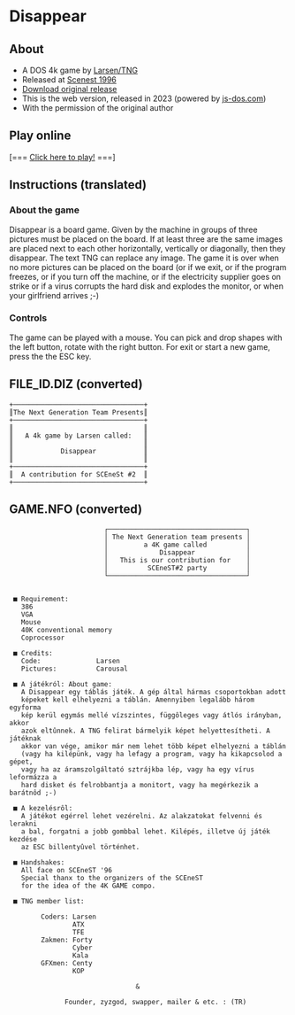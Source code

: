 # Disappear

## About 
- A DOS 4k game by [Larsen/TNG](https://demozoo.org/sceners/18881/)
- Released at [Scenest 1996](https://demozoo.org/parties/677/)
- [Download original release](disapp.zip)
- This is the web version, released in 2023 (powered by [js-dos.com](https://js-dos.com/))
- With the permission of the original author 

## Play online

[=== [Click here to play!](https://ern0.github.io/disapp/) ===]

## Instructions (translated)

### About the game

Disappear is a board game. Given by the machine in groups of three pictures must be placed on the board. If at least three are the same images are placed next to each other horizontally, vertically or diagonally, then they disappear. The text TNG can replace any image. The game it is over when no more pictures can be placed on the board (or if we exit, or if the program freezes, or if you turn off the machine, or if the electricity supplier goes on strike or if a virus corrupts the hard disk and explodes the monitor, or when your girlfriend arrives ;-)

### Controls

The game can be played with a mouse. You can pick and drop shapes with the left button, rotate with the right button. For exit or start a new game, press the the ESC key.

## FILE_ID.DIZ (converted)

```
+─────────────────────────────────+
║The Next Generation Team Presents║
+─────────────────────────────────+
║                                 ║
║   A 4k game by Larsen called:   ║
║                                 ║
║            Disappear            ║
║                                 ║
+─────────────────────────────────+
║  A contribution for SCEneSt #2  ║
+─────────────────────────────────+

```

## GAME.NFO (converted)
```
                        ┌───────────────────────────────────┐
                        │ The Next Generation team presents │
                        │         a 4K game called          │
                        │             Disappear             │
                        │   This is our contribution for    │
                        │          SCEneST#2 party          │
                        └───────────────────────────────────┘


 ■ Requirement:
   386
   VGA
   Mouse
   40K conventional memory
   Coprocessor

 ■ Credits:
   Code:              Larsen
   Pictures:          Carousal

 ■ A játékról: About game:
   A Disappear egy táblás játék. A gép által hármas csoportokban adott
   képeket kell elhelyezni a táblán. Amennyiben legalább három egyforma
   kép kerül egymás mellé vízszintes, függôleges vagy átlós irányban, akkor
   azok eltûnnek. A TNG felirat bármelyik képet helyettesítheti. A játéknak
   akkor van vége, amikor már nem lehet több képet elhelyezni a táblán
   (vagy ha kilépünk, vagy ha lefagy a program, vagy ha kikapcsolod a gépet,
   vagy ha az áramszolgáltató sztrájkba lép, vagy ha egy vírus leformázza a
   hard disket és felrobbantja a monitort, vagy ha megérkezik a barátnôd ;-)

 ■ A kezelésrôl:
   A játékot egérrel lehet vezérelni. Az alakzatokat felvenni és lerakni
   a bal, forgatni a jobb gombbal lehet. Kilépés, illetve új játék kezdése
   az ESC billentyûvel történhet.

 ■ Handshakes:
   All face on SCEneST '96
   Special thanx to the organizers of the SCEneST
   for the idea of the 4K GAME compo.

 ■ TNG member list:

        Coders: Larsen
                ATX
                TFE
        Zakmen: Forty
                Cyber
                Kala
        GFXmen: Centy
                KOP

                                &

              Founder, zyzgod, swapper, mailer & etc. : (TR)

```
